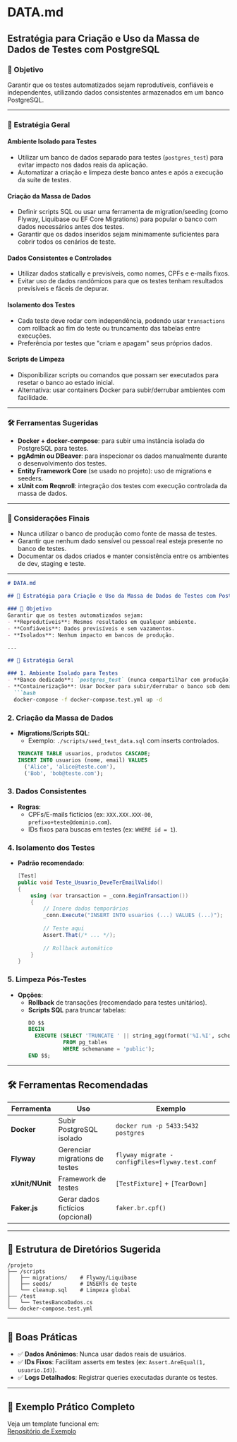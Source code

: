 
# DATA.md

## Estratégia para Criação e Uso da Massa de Dados de Testes com PostgreSQL

### 🎯 Objetivo
Garantir que os testes automatizados sejam reprodutíveis, confiáveis e independentes, utilizando dados consistentes armazenados em um banco PostgreSQL.

---

### 🧱 Estratégia Geral

#### Ambiente Isolado para Testes
- Utilizar um banco de dados separado para testes (`postgres_test`) para evitar impacto nos dados reais da aplicação.
- Automatizar a criação e limpeza deste banco antes e após a execução da suíte de testes.

#### Criação da Massa de Dados
- Definir scripts SQL ou usar uma ferramenta de migration/seeding (como Flyway, Liquibase ou EF Core Migrations) para popular o banco com dados necessários antes dos testes.
- Garantir que os dados inseridos sejam minimamente suficientes para cobrir todos os cenários de teste.

#### Dados Consistentes e Controlados
- Utilizar dados statically e previsíveis, como nomes, CPFs e e-mails fixos.
- Evitar uso de dados randômicos para que os testes tenham resultados previsíveis e fáceis de depurar.

#### Isolamento dos Testes
- Cada teste deve rodar com independência, podendo usar `transactions` com rollback ao fim do teste ou truncamento das tabelas entre execuções.
- Preferência por testes que "criam e apagam" seus próprios dados.

#### Scripts de Limpeza
- Disponibilizar scripts ou comandos que possam ser executados para resetar o banco ao estado inicial.
- Alternativa: usar containers Docker para subir/derrubar ambientes com facilidade.

---

### 🛠️ Ferramentas Sugeridas

- **Docker + docker-compose**: para subir uma instância isolada do PostgreSQL para testes.
- **pgAdmin ou DBeaver**: para inspecionar os dados manualmente durante o desenvolvimento dos testes.
- **Entity Framework Core** (se usado no projeto): uso de migrations e seeders.
- **xUnit com Reqnroll**: integração dos testes com execução controlada da massa de dados.

---

### 🔐 Considerações Finais

- Nunca utilizar o banco de produção como fonte de massa de testes.
- Garantir que nenhum dado sensível ou pessoal real esteja presente no banco de testes.
- Documentar os dados criados e manter consistência entre os ambientes de dev, staging e teste.

---

```markdown
# DATA.md

## 📌 Estratégia para Criação e Uso da Massa de Dados de Testes com PostgreSQL

### 🎯 Objetivo
Garantir que os testes automatizados sejam:
- **Reprodutíveis**: Mesmos resultados em qualquer ambiente.
- **Confiáveis**: Dados previsíveis e sem vazamentos.
- **Isolados**: Nenhum impacto em bancos de produção.

---

## 🧱 Estratégia Geral

### 1. Ambiente Isolado para Testes
- **Banco dedicado**: `postgres_test` (nunca compartilhar com produção).
- **Containerização**: Usar Docker para subir/derrubar o banco sob demanda.
  ```bash
  docker-compose -f docker-compose.test.yml up -d
  ```

### 2. Criação da Massa de Dados
- **Migrations/Scripts SQL**: 
  - Exemplo: `./scripts/seed_test_data.sql` com inserts controlados.
  ```sql
  TRUNCATE TABLE usuarios, produtos CASCADE;
  INSERT INTO usuarios (nome, email) VALUES 
    ('Alice', 'alice@teste.com'), 
    ('Bob', 'bob@teste.com');
  ```

### 3. Dados Consistentes
- **Regras**:
  - CPFs/E-mails fictícios (ex: `XXX.XXX.XXX-00`, `prefixo+teste@dominio.com`).
  - IDs fixos para buscas em testes (ex: `WHERE id = 1`).

### 4. Isolamento dos Testes
- **Padrão recomendado**:
  ```csharp
  [Test]
  public void Teste_Usuario_DeveTerEmailValido()
  {
      using (var transaction = _conn.BeginTransaction()) 
      {
          // Insere dados temporários
          _conn.Execute("INSERT INTO usuarios (...) VALUES (...)");
          
          // Teste aqui
          Assert.That(/* ... */);
          
          // Rollback automático
      }
  }
  ```

### 5. Limpeza Pós-Testes
- **Opções**:
  - **Rollback** de transações (recomendado para testes unitários).
  - **Scripts SQL** para truncar tabelas:
    ```sql
    DO $$ 
    BEGIN
      EXECUTE (SELECT 'TRUNCATE ' || string_agg(format('%I.%I', schemaname, tablename), ', ') 
               FROM pg_tables 
               WHERE schemaname = 'public');
    END $$;
    ```

---

## 🛠️ Ferramentas Recomendadas

| Ferramenta          | Uso                              | Exemplo                          |
|---------------------|----------------------------------|----------------------------------|
| **Docker**          | Subir PostgreSQL isolado         | `docker run -p 5433:5432 postgres` |
| **Flyway**         | Gerenciar migrations de testes   | `flyway migrate -configFiles=flyway.test.conf` |
| **xUnit/NUnit**    | Framework de testes              | `[TestFixture]` + `[TearDown]`   |
| **Faker.js**       | Gerar dados fictícios (opcional) | `faker.br.cpf()`                 |

---

## 📂 Estrutura de Diretórios Sugerida
```
/projeto
├── /scripts
│   ├── migrations/    # Flyway/Liquibase
│   ├── seeds/         # INSERTs de teste
│   └── cleanup.sql    # Limpeza global
├── /test
│   └── TestesBancoDados.cs
└── docker-compose.test.yml
```

---

## 🔐 Boas Práticas
- ✅ **Dados Anônimos**: Nunca usar dados reais de usuários.
- ✅ **IDs Fixos**: Facilitam asserts em testes (ex: `Assert.AreEqual(1, usuario.Id)`).
- ✅ **Logs Detalhados**: Registrar queries executadas durante os testes.

---

## 🚀 Exemplo Prático Completo
Veja um template funcional em:  
[Repositório de Exemplo](https://github.com/exemplo/postgres-test-strategy)
```
